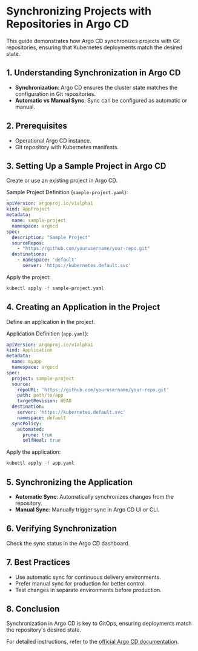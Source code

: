 
# Synchronizing Projects with Repositories in Argo CD

This guide demonstrates how Argo CD synchronizes projects with Git repositories, ensuring that Kubernetes deployments match the desired state.

## 1. Understanding Synchronization in Argo CD
- **Synchronization**: Argo CD ensures the cluster state matches the configuration in Git repositories.
- **Automatic vs Manual Sync**: Sync can be configured as automatic or manual.

## 2. Prerequisites
- Operational Argo CD instance.
- Git repository with Kubernetes manifests.

## 3. Setting Up a Sample Project in Argo CD
Create or use an existing project in Argo CD.

Sample Project Definition (`sample-project.yaml`):
```yaml
apiVersion: argoproj.io/v1alpha1
kind: AppProject
metadata:
  name: sample-project
  namespace: argocd
spec:
  description: "Sample Project"
  sourceRepos:
    - "https://github.com/yourusername/your-repo.git"
  destinations:
    - namespace: 'default'
      server: 'https://kubernetes.default.svc'
```

Apply the project:
```bash
kubectl apply -f sample-project.yaml
```

## 4. Creating an Application in the Project
Define an application in the project.

Application Definition (`app.yaml`):
```yaml
apiVersion: argoproj.io/v1alpha1
kind: Application
metadata:
  name: myapp
  namespace: argocd
spec:
  project: sample-project
  source:
    repoURL: 'https://github.com/yourusername/your-repo.git'
    path: path/to/app
    targetRevision: HEAD
  destination:
    server: 'https://kubernetes.default.svc'
    namespace: default
  syncPolicy:
    automated:
      prune: true
      selfHeal: true
```

Apply the application:
```bash
kubectl apply -f app.yaml
```

## 5. Synchronizing the Application
- **Automatic Sync**: Automatically synchronizes changes from the repository.
- **Manual Sync**: Manually trigger sync in Argo CD UI or CLI.

## 6. Verifying Synchronization
Check the sync status in the Argo CD dashboard.

## 7. Best Practices
- Use automatic sync for continuous delivery environments.
- Prefer manual sync for production for better control.
- Test changes in separate environments before production.

## 8. Conclusion
Synchronization in Argo CD is key to GitOps, ensuring deployments match the repository's desired state.

For detailed instructions, refer to the [official Argo CD documentation](https://argo-cd.readthedocs.io/en/stable/).
